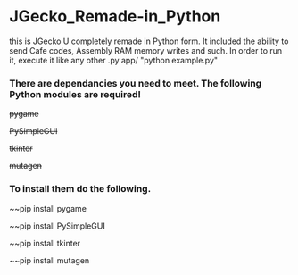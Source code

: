 # JGecko_Remade-in_Python


this is JGecko U completely remade in Python form. It included the ability to send Cafe codes, Assembly RAM memory writes and such. 
In order to run it, execute it like any other .py app/ "python example.py"

### There are dependancies you need to meet. The following Python modules are required!

~~pygame~~

~~PySimpleGUI~~

~~tkinter~~

~~mutagen~~

### To install them do the following.


~~pip install pygame

~~pip install PySimpleGUI

~~pip install tkinter

~~pip install mutagen
